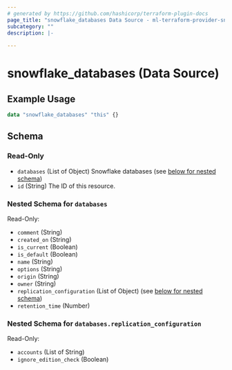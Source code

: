 ```yaml
---
# generated by https://github.com/hashicorp/terraform-plugin-docs
page_title: "snowflake_databases Data Source - ml-terraform-provider-snowflake"
subcategory: ""
description: |-
  
---
```


# snowflake_databases (Data Source)



## Example Usage

```terraform
data "snowflake_databases" "this" {}
```

<!-- schema generated by tfplugindocs -->
## Schema

### Read-Only

- `databases` (List of Object) Snowflake databases (see [below for nested schema](#nestedatt--databases))
- `id` (String) The ID of this resource.

<a id="nestedatt--databases"></a>
### Nested Schema for `databases`

Read-Only:

- `comment` (String)
- `created_on` (String)
- `is_current` (Boolean)
- `is_default` (Boolean)
- `name` (String)
- `options` (String)
- `origin` (String)
- `owner` (String)
- `replication_configuration` (List of Object) (see [below for nested schema](#nestedobjatt--databases--replication_configuration))
- `retention_time` (Number)

<a id="nestedobjatt--databases--replication_configuration"></a>
### Nested Schema for `databases.replication_configuration`

Read-Only:

- `accounts` (List of String)
- `ignore_edition_check` (Boolean)


